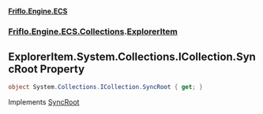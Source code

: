 #### [Friflo.Engine.ECS](index.md 'index')
### [Friflo.Engine.ECS.Collections](Friflo.Engine.ECS.Collections.md 'Friflo.Engine.ECS.Collections').[ExplorerItem](ExplorerItem.md 'Friflo.Engine.ECS.Collections.ExplorerItem')

## ExplorerItem.System.Collections.ICollection.SyncRoot Property

```csharp
object System.Collections.ICollection.SyncRoot { get; }
```

Implements [SyncRoot](https://docs.microsoft.com/en-us/dotnet/api/System.Collections.ICollection.SyncRoot 'System.Collections.ICollection.SyncRoot')